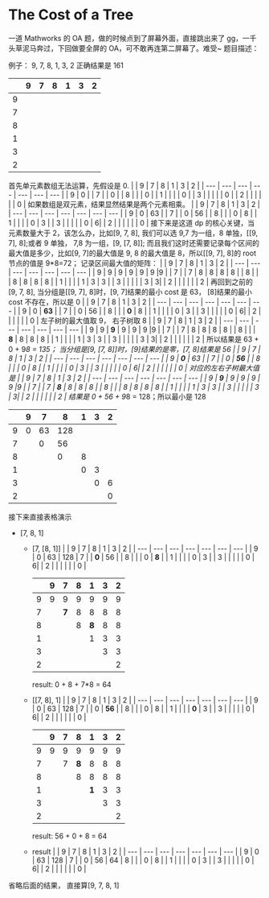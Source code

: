 # The Cost of a Tree

一道 Mathworks 的 OA 题，做的时候点到了屏幕外面，直接跳出来了 gg，一千头草泥马奔过，下回做要全屏的 OA，可不敢再连第二屏幕了。难受~
题目描述：

例子：
9, 7, 8, 1, 3, 2 正确结果是 161<br>

|     | 9   | 7   | 8   | 1   | 3   | 2   |
| --- | --- | --- | --- | --- | --- | --- |
| 9   |
| 7   |
| 8   |
| 1   |
| 3   |
| 2   |

首先单元素数组无法运算，先假设是 0.
| | 9 | 7 | 8 | 1 | 3 | 2 |
| --- | --- | --- | --- | --- | --- | --- |
| 9 | 0 |
| 7 | | 0 |
| 8 | | | 0 |
| 1 | | | | 0 |
| 3 | | | | | 0 |
| 2 | | | | | | 0 |
如果数组是双元素，结果显然结果是两个元素相乘。
| | 9 | 7 | 8 | 1 | 3 | 2 |
| --- | --- | --- | --- | --- | --- | --- |
| 9 | 0 | 63 |
| 7 | | 0 | 56 |
| 8 | | | 0 | 8 |
| 1 | | | | 0 | 3 |
| 3 | | | | | 0 | 6|
| 2 | | | | | | 0 |
接下来是这道 dp 的核心关键，当元素数量大于 2，该怎么办，比如[9, 7, 8], 我们可以选 9,7 为一组，8 单独，[[9, 7], 8];或者 9 单独， 7,8 为一组，[9, [7, 8]]; 而且我们这时还需要记录每个区间的最大值是多少，比如[9, 7]的最大值是 9, 8 的最大值是 8，所以[[9, 7], 8]的 root 节点的值是 9\*8=72；
记录区间最大值的矩阵：
| | 9 | 7 | 8 | 1 | 3 | 2 |
| --- | --- | --- | --- | --- | --- | --- |
| 9 | 9 | 9 | 9 | 9 | 9 |9 |
| 7 | | 7 | 8 | 8 | 8 | 8 |
| 8 | | | 8 | 8 | 8 | 8 |
| 1 | | | | 1 | 3 | 3 |
| 3 | | | | | 3 | 3|
| 2 | | | | | | 2 |
再回到之前的[9, 7, 8], 当分组是[[9, 7], 8]时，[9, 7]结果的最小 cost 是 63， [8]结果的最小 cost 不存在，所以是 0
| | 9 | 7 | 8 | 1 | 3 | 2 |
| --- | --- | --- | --- | --- | --- | --- |
| 9 | 0 | **63** |
| 7 | | 0 | 56 |
| 8 | | | **0** | 8 |
| 1 | | | | 0 | 3 |
| 3 | | | | | 0 | 6|
| 2 | | | | | | 0 |
左子树的最大值取 9， 右子树取 8
| | 9 | 7 | 8 | 1 | 3 | 2 |
| --- | --- | --- | --- | --- | --- | --- |
| 9 | 9 | **9** | 9 | 9 | 9 |9 |
| 7 | | 7 | 8 | 8 | 8 | 8 |
| 8 | | | **8** | 8 | 8 | 8 |
| 1 | | | | 1 | 3 | 3 |
| 3 | | | | | 3 | 3|
| 2 | | | | | | 2 |
所以结果是 63 + 0 + 9*8 = 135；
当分组是[9, [7, 8]]时，[9]结果的是零，[7, 8]结果是 56
| | 9 | 7 | 8 | 1 | 3 | 2 |
| --- | --- | --- | --- | --- | --- | --- |
| 9 | **0** | 63 |
| 7 | | 0 | **56** |
| 8 | | | 0 | 8 |
| 1 | | | | 0 | 3 |
| 3 | | | | | 0 | 6|
| 2 | | | | | | 0 |
对应的左右子树最大值是
| | 9 | 7 | 8 | 1 | 3 | 2 |
| --- | --- | --- | --- | --- | --- | --- |
| 9 | **9** | 9 | 9 | 9 | 9 |9 |
| 7 | | 7 | **8** | 8 | 8 | 8 |
| 8 | | | 8 | 8 | 8 | 8 |
| 1 | | | | 1 | 3 | 3 |
| 3 | | | | | 3 | 3|
| 2 | | | | | | 2 |
结果是 0 + 56 + 9*8 = 128；所以最小是 128

|     | 9   | 7   | 8   | 1   | 3   | 2   |
| --- | --- | --- | --- | --- | --- | --- |
| 9   | 0   | 63  | 128 |
| 7   |     | 0   | 56  |
| 8   |     |     | 0   | 8   |
| 1   |     |     |     | 0   | 3   |
| 3   |     |     |     |     | 0   | 6   |
| 2   |     |     |     |     |     | 0   |

接下来直接表格演示

- [7, 8, 1]

  - [7, [8, 1]]
    | | 9 | 7 | 8 | 1 | 3 | 2 |
    | --- | --- | --- | --- | --- | --- | --- |
    | 9 | 0 | 63 | 128
    | 7 | | **0** | 56 |
    | 8 | | | 0 | **8** |
    | 1 | | | | 0 | 3 |
    | 3 | | | | | 0 | 6|
    | 2 | | | | | | 0 |

    |     | 9   | 7     | 8   | 1     | 3   | 2   |
    | --- | --- | ----- | --- | ----- | --- | --- |
    | 9   | 9   | 9     | 9   | 9     | 9   | 9   |
    | 7   |     | **7** | 8   | 8     | 8   | 8   |
    | 8   |     |       | 8   | **8** | 8   | 8   |
    | 1   |     |       |     | 1     | 3   | 3   |
    | 3   |     |       |     |       | 3   | 3   |
    | 2   |     |       |     |       |     | 2   |

    result: 0 + 8 + 7\*8 = 64

  - [[7, 8], 1]
    | | 9 | 7 | 8 | 1 | 3 | 2 |
    | --- | --- | --- | --- | --- | --- | --- |
    | 9 | 0 | 63 | 128
    | 7 | | 0 | **56** |
    | 8 | | | 0 | 8 |
    | 1 | | | | **0** | 3 |
    | 3 | | | | | 0 | 6|
    | 2 | | | | | | 0 |

    |     | 9   | 7   | 8     | 1     | 3   | 2   |
    | --- | --- | --- | ----- | ----- | --- | --- |
    | 9   | 9   | 9   | 9     | 9     | 9   | 9   |
    | 7   |     | 7   | **8** | 8     | 8   | 8   |
    | 8   |     |     | 8     | 8     | 8   | 8   |
    | 1   |     |     |       | **1** | 3   | 3   |
    | 3   |     |     |       |       | 3   | 3   |
    | 2   |     |     |       |       |     | 2   |

    result: 56 + 0 + 8 = 64

  - result
    | | 9 | 7 | 8 | 1 | 3 | 2 |
    | --- | --- | --- | --- | --- | --- | --- |
    | 9 | 0 | 63 | 128
    | 7 | | 0 | 56 | 64
    | 8 | | | 0 | 8 |
    | 1 | | | | 0 | 3 |
    | 3 | | | | | 0 | 6|
    | 2 | | | | | | 0 |

省略后面的结果， 直接算[9, 7, 8, 1]
